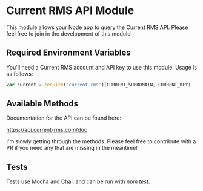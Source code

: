 # Current RMS API Module

This module allows your Node app to query the Current RMS API. Please feel free to join in the development of this module!

## Required Environment Variables

You'll need a Current RMS account and API key to use this module. Usage is as follows:

```javascript
var current = require('current-rms')(CURRENT_SUBDOMAIN, CURRENT_KEY) 
```

## Available Methods
Documentation for the API can be found here:

https://api.current-rms.com/doc

I'm slowly getting through the methods. Please feel free to contribute with a PR if you need any that are missing in the meantime!

## Tests
Tests use Mocha and Chai, and can be run with *npm test*.

